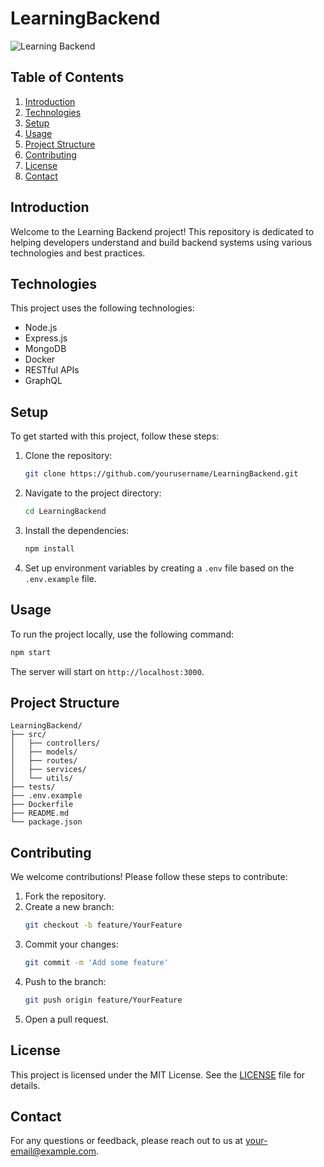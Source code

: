 # LearningBackend
![Learning Backend](https://codilime.com/img/header-backend-tools.png)

## Table of Contents
1. [Introduction](#introduction)
2. [Technologies](#technologies)
3. [Setup](#setup)
4. [Usage](#usage)
5. [Project Structure](#project-structure)
6. [Contributing](#contributing)
7. [License](#license)
8. [Contact](#contact)

## Introduction
Welcome to the Learning Backend project! This repository is dedicated to helping developers understand and build backend systems using various technologies and best practices.

## Technologies
This project uses the following technologies:
- Node.js
- Express.js
- MongoDB
- Docker
- RESTful APIs
- GraphQL

## Setup
To get started with this project, follow these steps:

1. Clone the repository:
     ```sh
     git clone https://github.com/yourusername/LearningBackend.git
     ```
2. Navigate to the project directory:
     ```sh
     cd LearningBackend
     ```
3. Install the dependencies:
     ```sh
     npm install
     ```
4. Set up environment variables by creating a `.env` file based on the `.env.example` file.

## Usage
To run the project locally, use the following command:
```sh
npm start
```
The server will start on `http://localhost:3000`.

## Project Structure
```
LearningBackend/
├── src/
│   ├── controllers/
│   ├── models/
│   ├── routes/
│   ├── services/
│   └── utils/
├── tests/
├── .env.example
├── Dockerfile
├── README.md
└── package.json
```

## Contributing
We welcome contributions! Please follow these steps to contribute:

1. Fork the repository.
2. Create a new branch:
     ```sh
     git checkout -b feature/YourFeature
     ```
3. Commit your changes:
     ```sh
     git commit -m 'Add some feature'
     ```
4. Push to the branch:
     ```sh
     git push origin feature/YourFeature
     ```
5. Open a pull request.

## License
This project is licensed under the MIT License. See the [LICENSE](LICENSE) file for details.

## Contact
For any questions or feedback, please reach out to us at [your-email@example.com](mailto:your-email@example.com).
